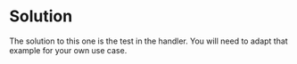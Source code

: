 # Solution

The solution to this one is the test in the handler. You will need to adapt that example for your own use case.
